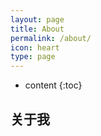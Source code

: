 ```yaml
---
layout: page
title: About
permalink: /about/
icon: heart
type: page
---
```


* content
{:toc}

## 关于我